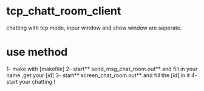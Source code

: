 # tcp_chatt_room_client
chatting with tcp mode, inpur window and show window are saperate.
# use method
1- make with [makefile]
2- start** send_msg_chat_room.out** and fill in your name ,get your [id]
3- start** screen_chat_room.out** and fill the [id] in it
4- start your chatting !

